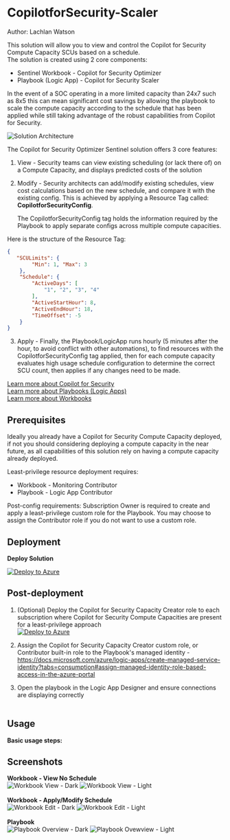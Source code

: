 # CopilotforSecurity-Scaler
Author: Lachlan Watson

This solution will allow you to view and control the Copilot for Security Compute Capacity SCUs based on a schedule.<br>
The solution is created using 2 core components:
- Sentinel Workbook - Copilot for Security Optimizer
- Playbook (Logic App) - Copilot for Security Scaler

In the event of a SOC operating in a more limited capacity than 24x7 such as 8x5 this can mean significant cost savings by allowing the playbook to scale the compute capacity according to the schedule that has been applied while still taking advantage of the robust capabilities from Copilot for Security.<br>

![Solution Architecture](./images/Copilot_For-Security_Optimizer_solution-architecture.png)

The Copilot for Security Optimizer Sentinel solution offers 3 core features:<br>

1. View - Security teams can view existing scheduling (or lack there of) on a Compute Capacity, and displays predicted costs of the solution
2. Modify - Security architects can add/modify existing schedules, view cost calculations based on the new schedule, and compare it with the existing config. This is achieved by applying a Resource Tag called: **CopilotforSecurityConfig**.

    The CopilotforSecurityConfig tag holds the information required by the Playbook to apply separate configs across multiple compute capacities.

Here is the structure of the Resource Tag:

```json
{
   "SCULimits": {
        "Min": 1, "Max": 3
    },
    "Schedule": {
        "ActiveDays": [
            "1", "2", "3", "4"
        ],
        "ActiveStartHour": 8,
        "ActiveEndHour": 18,
        "TimeOffset": -5
    }
}
```

3. Apply - Finally, the Playbook/LogicApp runs hourly (5 minutes after the hour, to avoid conflict with other automations), to find resources with the CopilotforSecurityConfig tag applied, then for each compute capacity evaluates high usage schedule configuration to determine the correct SCU count, then applies if any changes need to be made.

[Learn more about Copilot for Security](https://learn.microsoft.com/en-us/copilot/security/microsoft-security-copilot)<br>
[Learn more about Playbooks (Logic Apps)](https://learn.microsoft.com/en-us/azure/logic-apps/logic-apps-overview)<br>
[Learn more about Workbooks](https://learn.microsoft.com/en-us/azure/azure-monitor/visualize/workbooks-overview)<br>

## Prerequisites
Ideally you already have a Copilot for Security Compute Capacity deployed, if not you should considering deploying a compute capacity in the near future, as all capabilities of this solution rely on having a compute capacity already deployed.

Least-privilege resource deployment requires:
- Workbook - Monitoring Contributor
- Playbook - Logic App Contributor

Post-config requirements:
Subscription Owner is required to create and apply a least-privilege custom role for the Playbook. You may choose to assign the Contributor role if you do not want to use a custom role.<br>

## Deployment
**Deploy Solution**

[![Deploy to Azure](https://aka.ms/deploytoazurebutton)](https://portal.azure.com/#create/Microsoft.Template/uri/https%3A%2F%2Fraw.githubusercontent.com%2FLSLWatson%2FCopilotForSecurity%2Fmain%2FCopilot_For_Security_Optimizer%2Fsolution%2Fazuredeploy.json)


## Post-deployment
1. (Optional) Deploy the Copilot for Security Capacity Creator role to each subscription where Copilot for Security Compute Capacities are present for a least-privilege approach<br>
[![Deploy to Azure](https://aka.ms/deploytoazurebutton)](https://portal.azure.com/#create/Microsoft.Template/uri/https%3A%2F%2Fraw.githubusercontent.com%2FLSLWatson%2FCopilotForSecurity%2Fmain%2FCopilot_For_Security_Optimizer%2Fcustomrole%2Fazuredeploy.json)

2. Assign the Copilot for Security Capacity Creator custom role, or Contributor built-in role to the Playbook's managed identity - https://docs.microsoft.com/azure/logic-apps/create-managed-service-identity?tabs=consumption#assign-managed-identity-role-based-access-in-the-azure-portal

3. Open the playbook in the Logic App Designer and ensure connections are displaying correctly<br><br>

## Usage
**Basic usage steps:**

## Screenshots
**Workbook - View No Schedule**<br>
![Workbook View - Dark](./images/Copilot_For_Security_Optimizer_View_Black.png)
![Workbook View - Light](./images/Copilot_For_Security_Optimizer_View_White.png)<br><br>
**Workbook - Apply/Modify Schedule**<br>
![Workbook Edit - Dark](./images/Copilot_For_Security_Optimizer_Edit_Black.png)
![Workbook Edit - Light](./images/Copilot_For_Security_Optimizer_Edit_White.png)<br><br>
**Playbook**<br>
![Playbook Overview - Dark](./images/Copilot_For_Security_Optimizer_Scaler_Logicapp_Dark.png)
![Playbook Ovewview - Light](./images/Copilot_For_Security_Optimizer_Scaler_Logicapp_White.png)